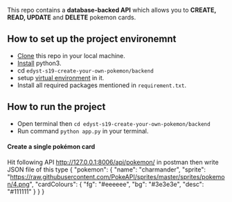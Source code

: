 This repo contains a **database-backed API** which allows you to **CREATE, READ, UPDATE** and **DELETE** pokemon cards.

## How to set up the project environemnt

* [Clone](https://github.com/cenation092/edyst-s19-create-your-own-pokemon.git) this repo in your local machine.
* [Install](https://blog.ruanbekker.com/blog/2018/11/27/python-flask-tutorial-series-create-a-hello-world-app-p1/) python3. 
* cd ⁨`edyst-s19-create-your-own-pokemon/backend`
* setup [virtual environment](https://blog.ruanbekker.com/blog/2018/12/09/python-flask-tutorial-series-setup-a-python-virtual-environment-p2/) in it.
* Install all required packages mentioned in `requirement.txt`.

## How to run the project
    
* Open terminal then `cd edyst-s19-create-your-own-pokemon/backend` 
* Run command `python app.py` in your terminal.

#### Create a single pokémon card
Hit following API http://127.0.0.1:8006/api/pokemon/ in postman then write JSON file of this type
    {
        "pokemon": {
            "name": "charmander",
            "sprite": "https://raw.githubusercontent.com/PokeAPI/sprites/master/sprites/pokemon/4.png",
            "cardColours": {
                "fg": "#eeeeee",
                "bg": "#3e3e3e",
                "desc": "#111111"
            }
        }
    }
    